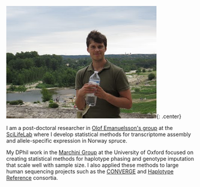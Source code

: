 ![Winni carrying a bottle](/assets/img/bottle.jpeg "Winni carrying a bottle"){: .center}

I am a post-doctoral researcher in [Olof Emanuelsson's group](https://www.scilifelab.se/researchers/olof-emanuelsson/) at the [SciLifeLab](https://www.scilifelab.se/) where I develop statistical methods for transcriptome assembly and allele-specific expression in Norway spruce.

My DPhil work in the [Marchini Group](https://jmarchini.org/) at the University of Oxford focused on creating statistical methods for haplotype phasing and genotype imputation that scale well with sample size.  I also applied these methods to large human sequencing projects such as the [CONVERGE](http://www.well.ox.ac.uk/converge) and [Haplotype Reference](http://www.haplotype-reference-consortium.org/) consortia.
